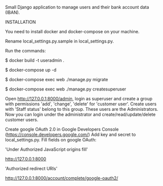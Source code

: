 Small Django application to manage users and their bank account data (IBAN).

INSTALLATION

You need to install docker and docker-compose on your machine.

Rename local_settings.py.sample in local_settings.py.

Run the commands:

$ docker build -t useradmin .

$ docker-compose up -d

$ docker-compose exec web ./manage.py migrate

$ docker-compose exec web ./manage.py createsuperuser


Open http://127.0.0.1:8000/admin, login as superuser and create a group with permissions 'add', 'change', 'delete' for 'customer user'. Create users with 'Staff status' belong to this group. These users are the Administrators. Now you can login under the administrator and create/read/update/delete customer users.

Create google OAuth 2.0 in Google Developers Console (https://console.developers.google.com/)
Add key and secret to local_settings.py.
Fill fields on google OAuth:

'Under Authorized JavaScript origins fill'

http://127.0.0.1:8000


'Authorized redirect URIs'

http://127.0.0.1:8000/account/complete/google-oauth2/


